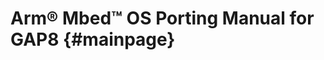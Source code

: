 Arm® Mbed™ OS Porting Manual for GAP8                        {#mainpage}
===================================
